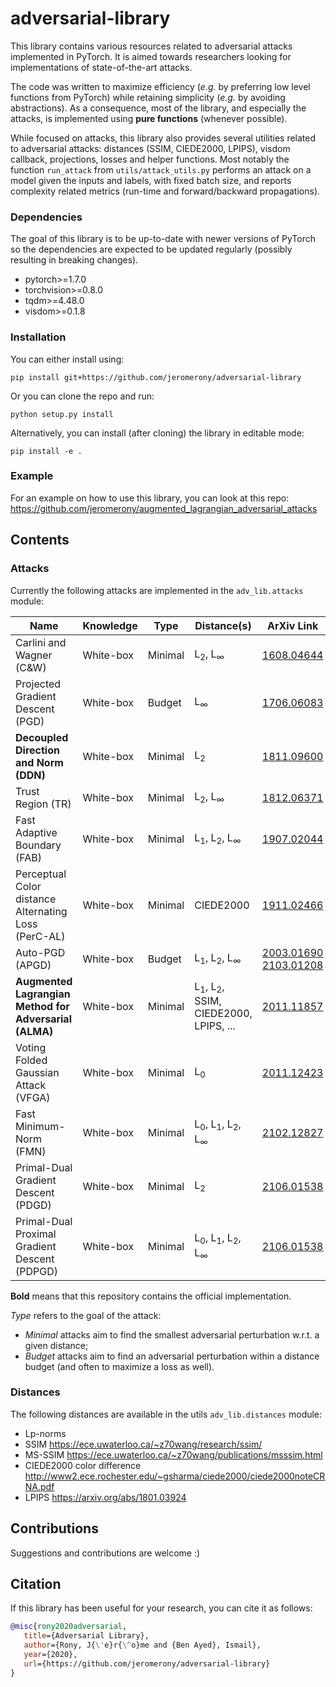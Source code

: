 # adversarial-library

This library contains various resources related to adversarial attacks implemented in PyTorch. It is aimed towards researchers looking for implementations of state-of-the-art attacks.

The code was written to maximize efficiency (_e.g._ by preferring low level functions from PyTorch) while retaining simplicity (_e.g._ by avoiding abstractions). As a consequence, most of the library, and especially the attacks, is implemented using **pure functions** (whenever possible).

While focused on attacks, this library also provides several utilities related to adversarial attacks: distances (SSIM, CIEDE2000, LPIPS), visdom callback, projections, losses and helper functions. Most notably the function `run_attack` from `utils/attack_utils.py` performs an attack on a model given the inputs and labels, with fixed batch size, and reports complexity related metrics (run-time and forward/backward propagations).

### Dependencies

The goal of this library is to be up-to-date with newer versions of PyTorch so the dependencies are expected to be updated regularly (possibly resulting in breaking changes).

- pytorch>=1.7.0
- torchvision>=0.8.0
- tqdm>=4.48.0
- visdom>=0.1.8

### Installation

You can either install using:

```pip install git+https://github.com/jeromerony/adversarial-library```

Or you can clone the repo and run:

```python setup.py install```

Alternatively, you can install (after cloning) the library in editable mode:

```pip install -e .```

### Example
 For an example on how to use this library, you can look at this repo: https://github.com/jeromerony/augmented_lagrangian_adversarial_attacks

## Contents

### Attacks

Currently the following attacks are implemented in the `adv_lib.attacks` module:

| Name                                                   | Knowledge | Type    | Distance(s)                                               | ArXiv Link                       |
|--------------------------------------------------------|-----------|---------|-----------------------------------------------------------|----------------------------------|
| Carlini and Wagner (C&W)                               | White-box | Minimal | L<sub>2</sub>, L<sub>∞</sub>                              | [1608.04644](https://arxiv.org/abs/1608.04644) |
| Projected Gradient Descent (PGD)                       | White-box | Budget  | L<sub>∞</sub>                                             | [1706.06083](https://arxiv.org/abs/1706.06083) |
| **Decoupled Direction and Norm (DDN)**                 | White-box | Minimal | L<sub>2</sub>                                             | [1811.09600](https://arxiv.org/abs/1811.09600) |
| Trust Region (TR)                                      | White-box | Minimal | L<sub>2</sub>, L<sub>∞</sub>                              | [1812.06371](https://arxiv.org/abs/1812.06371) |
| Fast Adaptive Boundary (FAB)                           | White-box | Minimal | L<sub>1</sub>, L<sub>2</sub>, L<sub>∞</sub>               | [1907.02044](https://arxiv.org/abs/1907.02044) |
| Perceptual Color distance Alternating Loss (PerC-AL)   | White-box | Minimal | CIEDE2000                                                 | [1911.02466](https://arxiv.org/abs/1911.02466) |
| Auto-PGD (APGD)                                        | White-box | Budget  | L<sub>1</sub>, L<sub>2</sub>, L<sub>∞</sub>               | [2003.01690](https://arxiv.org/abs/2003.01690) <br /> [2103.01208](https://arxiv.org/abs/2103.01208) |
| **Augmented Lagrangian Method for Adversarial (ALMA)** | White-box | Minimal | L<sub>1</sub>, L<sub>2</sub>, SSIM, CIEDE2000, LPIPS, ... | [2011.11857](https://arxiv.org/abs/2011.11857) |
| Voting Folded Gaussian Attack (VFGA)                   | White-box | Minimal | L<sub>0</sub>                                             | [2011.12423](https://arxiv.org/abs/2011.12423) |
| Fast Minimum-Norm (FMN)                                | White-box | Minimal | L<sub>0</sub>, L<sub>1</sub>, L<sub>2</sub>, L<sub>∞</sub>| [2102.12827](https://arxiv.org/abs/2102.12827) |
| Primal-Dual Gradient Descent (PDGD)                    | White-box | Minimal | L<sub>2</sub>                                             | [2106.01538](https://arxiv.org/abs/2106.01538) |
| Primal-Dual Proximal Gradient Descent (PDPGD)          | White-box | Minimal | L<sub>0</sub>, L<sub>1</sub>, L<sub>2</sub>, L<sub>∞</sub>| [2106.01538](https://arxiv.org/abs/2106.01538) |

**Bold** means that this repository contains the official implementation.

_Type_ refers to the goal of the attack:
 - _Minimal_ attacks aim to find the smallest adversarial perturbation w.r.t. a given distance;
 - _Budget_ attacks aim to find an adversarial perturbation within a distance budget (and often to maximize a loss as well).

### Distances

The following distances are available in the utils `adv_lib.distances` module:
- Lp-norms
- SSIM https://ece.uwaterloo.ca/~z70wang/research/ssim/
- MS-SSIM https://ece.uwaterloo.ca/~z70wang/publications/msssim.html
- CIEDE2000 color difference http://www2.ece.rochester.edu/~gsharma/ciede2000/ciede2000noteCRNA.pdf
- LPIPS https://arxiv.org/abs/1801.03924

## Contributions

Suggestions and contributions are welcome :) 

## Citation

If this library has been useful for your research, you can cite it as follows:

```bibtex
@misc{rony2020adversarial,
   title={Adversarial Library},
   author={Rony, J{\'e}r{\^o}me and {Ben Ayed}, Ismail},
   year={2020},
   url={https://github.com/jeromerony/adversarial-library}
}
```
